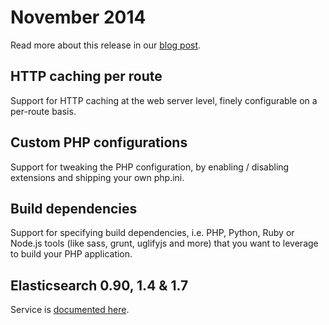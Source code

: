 # November 2014

Read more about this release in our [blog post](https://platform.sh/blog/2014/caching-custom-php-build-dependencies/).

## HTTP caching per route

Support for HTTP caching at the web server level, finely configurable on a per-route basis.

## Custom PHP configurations

Support for tweaking the PHP configuration, by enabling / disabling extensions and shipping your own php.ini.

## Build dependencies

Support for specifying build dependencies, i.e. PHP, Python, Ruby or Node.js tools (like sass, grunt, uglifyjs and more) that you want to leverage to build your PHP application.

## Elasticsearch 0.90, 1.4 & 1.7

Service is [documented here](https://docs.platform.sh/configuration/services/elasticsearch.html).